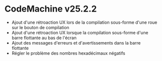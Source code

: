 # CodeMachine v25.2.2

- Ajout d'une rétroaction UX lors de la compilation sous-forme d'une roue sur le bouton de compilation
- Ajout d'une rétroaction UX lorsque la compilation sous-forme d'une barre flottante au bas de l'écran
- Ajout des messages d'erreurs et d'avertissements dans la barre flottante
- Régler le problème des nombres hexadécimaux négatifs
